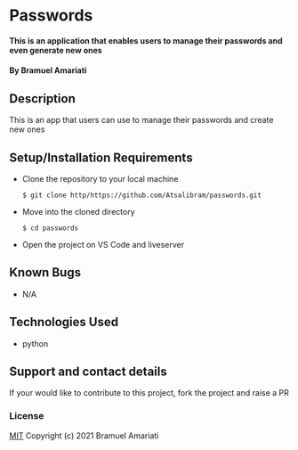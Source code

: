 # Passwords
#### This is an application that enables users to manage their passwords and even generate new ones
#### By Bramuel Amariati
## Description
This is an app that users can use to manage their passwords and create new ones
## Setup/Installation Requirements
* Clone the repository to your local machine
    ```
    $ git clone http/https://github.com/Atsalibram/passwords.git
    ```
* Move into the cloned directory
    ```
    $ cd passwords
    
* Open the project on VS Code and liveserver
## Known Bugs
* N/A
## Technologies Used
* python
## Support and contact details
If your would like to contribute to this project, fork the project and raise a PR
### License
[MIT](https://choosealicense.com/licenses/mit/)
Copyright (c) 2021 Bramuel Amariati